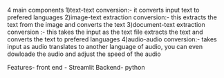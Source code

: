 4 main components 
1)text-text conversion:- it converts input text to prefered languages
2)image-text extraction conversion:- this extracts the text from the image and converts the text 
3)document-text extraction conversion :- this takes the input as the text file extracts the text and converts the text to prefered languages 
4)audio-audio conversion:- takes input as audio translates to another language of audio, you can even dowloade the audio and adjust the speed of the audio

Features- front end - Streamlit Backend- python
